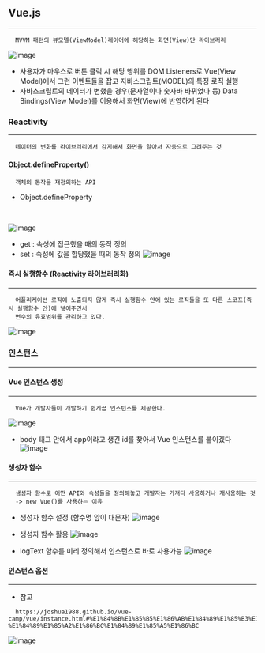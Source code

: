 ## Vue.js
---
```
  MVVM 패턴의 뷰모델(ViewModel)레이어에 해당하는 화면(View)단 라이브러리
```
![image](https://user-images.githubusercontent.com/76584547/135585256-19cd412e-c4f4-490b-a67e-f72fab34ef30.png)
+ 사용자가 마우스로 버튼 클릭 시 해당 행위를 DOM Listeners로 Vue(View Model)에서 그런 이벤트들을 잡고 자바스크립트(MODEL)의 특정 로직 실행
+ 자바스크립트의 데이터가 변했을 경우(문자열이나 숫자바 바뀌었다 등) Data Bindings(View Model)를 이용해서 화면(View)에 반영하게 된다

### Reactivity 
----
```
  데이터의 변화를 라이브러리에서 감지해서 화면을 알아서 자동으로 그려주는 것
```
#### Object.defineProperty()
```
  객체의 동작을 재정의하는 API
```
+ Object.defineProperty 

<br>

![image](https://user-images.githubusercontent.com/76584547/135591852-87d57fc7-bf98-41d4-8416-4e785ba4f6aa.png)

+ get : 속성에 접근했을 때의 동작 정의
+ set : 속성에 값을 할당했을 때의 동작 정의
![image](https://user-images.githubusercontent.com/76584547/135592535-b7679331-c7a1-42f4-97ba-11ab84b0c0b3.png)



#### 즉시 실행함수 (Reactivity 라이브러리화)
---
```
  어플리케이션 로직에 노출되지 않게 즉시 실행함수 안에 있는 로직들을 또 다른 스코프(즉시 실행함수 안)에 넣어주면서 
  변수의 유효범위를 관리하고 있다.
```
![image](https://user-images.githubusercontent.com/76584547/135593685-f73ba473-3859-4b37-81dc-713f5c2ac3f7.png)

### 인스턴스
----

#### Vue 인스턴스 생성
---
```
  Vue가 개발자들이 개발하기 쉽게끔 인스턴스를 제공한다.
```
![image](https://user-images.githubusercontent.com/76584547/135596017-c208b099-05a2-495f-82d7-fdb227b57df6.png)

+ body 태그 안에서 app이라고 생긴 id를 찾아서 Vue 인스턴스를 붙이겠다
![image](https://user-images.githubusercontent.com/76584547/135596616-4e987748-da0b-4cd2-b9ec-25980fc4b223.png)


#### 생성자 함수
---
```
  생성자 함수로 어떤 API와 속성들을 정의해놓고 개발자는 가져다 사용하거나 재사용하는 것
  -> new Vue()를 사용하는 이유
```
  + 생성자 함수 설정 (함수명 앞이 대문자)
  ![image](https://user-images.githubusercontent.com/76584547/135597188-5230589a-4639-46aa-9ca9-000088d1b632.png)

  + 생성자 함수 활용
  ![image](https://user-images.githubusercontent.com/76584547/135597212-4f0080c2-d177-499d-b6f8-0364e7a74549.png)

  + logText 함수를 미리 정의해서 인스턴스로 바로 사용가능
  ![image](https://user-images.githubusercontent.com/76584547/135597613-aed89f40-bb42-4761-a926-7d05136ef0bf.png)


#### 인스턴스 옵션
----
+ 참고 
```
  https://joshua1988.github.io/vue-camp/vue/instance.html#%E1%84%8B%E1%85%B5%E1%86%AB%E1%84%89%E1%85%B3%E1%84%90%E1%85%A5%E1%86%AB%E1%84%89%E1%85%B3-%E1%84%89%E1%85%A2%E1%86%BC%E1%84%89%E1%85%A5%E1%86%BC
```
![image](https://user-images.githubusercontent.com/76584547/135598691-82ace9de-8ebc-437e-a0d9-56df7e6d7093.png)

